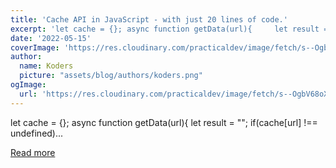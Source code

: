 ```yaml
---
title: 'Cache API in JavaScript - with just 20 lines of code.'
excerpt: 'let cache = {}; async function getData(url){     let result = "";     if(cache[url] !== undefined)...'
date: '2022-05-15'
coverImage: 'https://res.cloudinary.com/practicaldev/image/fetch/s--OgbV68oX--/c_imagga_scale,f_auto,fl_progressive,h_420,q_auto,w_1000/https://dev-to-uploads.s3.amazonaws.com/uploads/articles/x1dkob6fbfuo5o1rpaly.png'
author:
  name: Koders
  picture: "assets/blog/authors/koders.png"
ogImage:
  url: 'https://res.cloudinary.com/practicaldev/image/fetch/s--OgbV68oX--/c_imagga_scale,f_auto,fl_progressive,h_420,q_auto,w_1000/https://dev-to-uploads.s3.amazonaws.com/uploads/articles/x1dkob6fbfuo5o1rpaly.png'
---
```


let cache = {}; async function getData(url){     let result = "";     if(cache[url] !== undefined)...

[Read more](https://dev.to/rajeshroyal/cache-api-in-javascript-with-just-20-lines-of-code-49kg)
